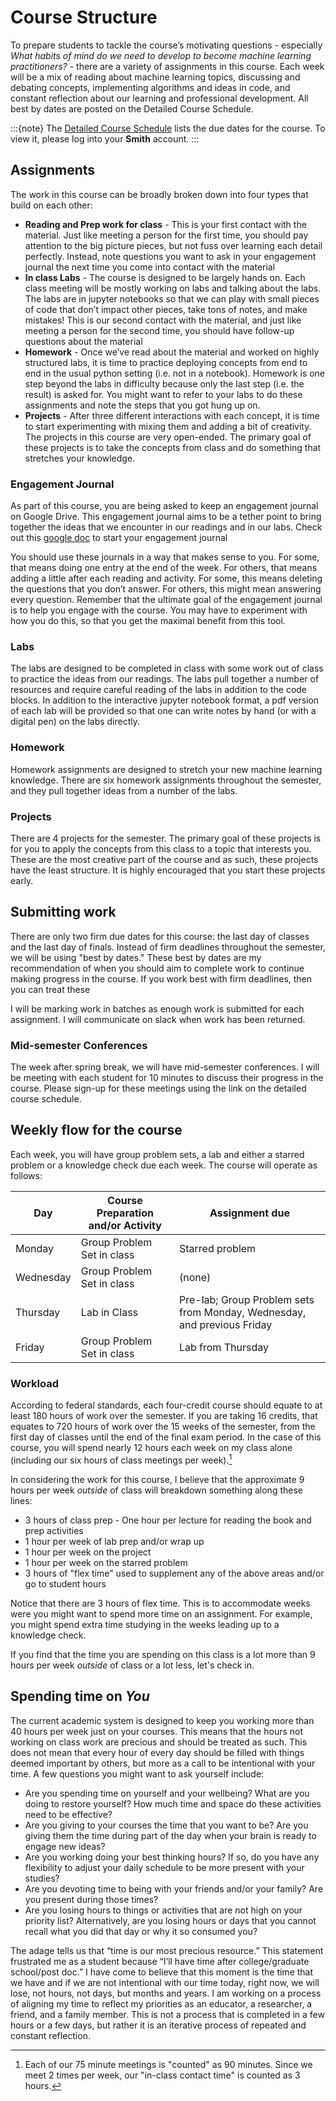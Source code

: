 # Course Structure 

To prepare students to tackle the course’s motivating questions - especially _What habits of mind do we need to develop to become machine learning practitioners?_ -  there are a variety of assignments in this course. Each week will be a mix of reading about machine learning topics, discussing and debating concepts, implementing algorithms and ideas in code, and constant reflection about our learning and professional development. All best by dates are posted on the Detailed Course Schedule. 

:::{note}
The [Detailed Course Schedule](https://docs.google.com/document/d/12zppEXeUKFf764wLZJabBfvyTF5gR-3AjwREnvRz_BQ/edit?usp=sharing) lists the due dates for the course. To view it, please log into your **Smith** account. 
:::

## Assignments

The work in this course can be broadly broken down into four types that build on each other:   
- **Reading and Prep work for class** - This is your first contact with the material. Just like meeting a person for the first time, you should pay attention to the big picture pieces, but not fuss over learning each detail perfectly. Instead, note questions you want to ask in your engagement journal the next time you come into contact with the material   
- **In class Labs** - The course is designed to be largely hands on. Each class meeting will be mostly working on labs and talking about the labs. The labs are in jupyter notebooks so that we can play with small pieces of code that don’t impact other pieces, take tons of notes, and make mistakes! This is our second contact with the material, and just like meeting a person for the second time, you should have follow-up questions about the material   
- **Homework** - Once we’ve read about the material and worked on highly structured labs, it is time to practice deploying concepts from end to end in the usual python setting (i.e. not in a notebook). Homework is one step beyond the labs in difficulty because only the last step (i.e. the result) is asked for. You might want to refer to your labs to do these assignments and note the steps that you got hung up on.   
- **Projects** - After three different interactions with each concept, it is time to start experimenting with mixing them and adding a bit of creativity. The projects in this course are very open-ended. The primary goal of these projects is to take the concepts from class and do something that stretches your knowledge. 


### Engagement Journal

As part of this course, you are being asked to keep an engagement journal on Google Drive. This engagement journal aims to be a tether point to bring together the ideas that we encounter in our readings and in our labs. Check out this [google doc]() to start your engagement journal

You should use these journals in a way that makes sense to you. For some, that means doing one entry at the end of the week. For others, that means adding a little after each reading and activity. For some, this means deleting the questions that you don’t answer. For others, this might mean answering every question. Remember that the ultimate goal of the engagement journal is to help you engage with the course. You may have to experiment with how you do this, so that you get the maximal benefit from this tool.  


### Labs

The labs are designed to be completed in class with some work out of class to practice the ideas from our readings. The labs pull together a number of resources and require careful reading of the labs in addition to the code blocks. In addition to the interactive jupyter notebook format, a pdf version of each lab will be provided so that one can write notes by hand (or with a digital pen) on the labs directly. 

### Homework

Homework assignments are designed to stretch your new machine learning knowledge. There are six homework assignments throughout the semester, and they pull together ideas from a number of the labs. 

### Projects 

There are 4 projects for the semester. The primary goal of these projects is for you to apply the concepts from this class to a topic that interests you. These are the most creative part of the course and as such, these projects have the least structure. It is highly encouraged that you start these projects early. 

## Submitting work

There are only two firm due dates for this course: the last day of classes and the last day of finals. Instead of firm deadlines throughout the semester, we will be using "best by dates." These best by dates are my recommendation of when you should aim to complete work to continue making progress in the course. If you work best with firm deadlines, then you can treat these 

I will be marking work in batches as enough work is submitted for each assignment. I will communicate on slack when work has been returned. 

### Mid-semester Conferences

The week after spring break, we will have mid-semester conferences. I will be meeting with each student for 10 minutes to discuss their progress in the course. Please sign-up for these meetings using the link on the detailed course schedule. 

## Weekly flow for the course 

Each week, you will have group problem sets, a lab and either a starred problem or a knowledge check due each week. The course will operate as follows:

| Day    | Course Preparation and/or Activity | Assignment due |
| ----------- | ----------- | ----------- |
| Monday     | Group Problem Set in class | Starred problem |
| Wednesday     | Group Problem Set in class | (none) |
| Thursday     | Lab in Class| Pre-lab; Group Problem sets from Monday, Wednesday, and previous Friday |
| Friday     | Group Problem Set in class | Lab from Thursday |

### Workload

According to federal standards, each four-credit course should equate to at least 180 hours of work over the semester. If you are taking 16 credits, that equates to 720 hours of work over the 15 weeks of the semester, from the first day of classes until the end of the final exam period. In the case of this course, you will spend nearly 12 hours each week on my class alone (including our six hours of class meetings per week).[^1]

[^1]: Each of our 75 minute meetings is "counted" as 90 minutes. Since we meet 2 times per week, our "in-class contact time" is counted as 3 hours. 

In considering the work for this course, I believe that the approximate 9 hours per week _outside_ of class will breakdown something along these lines:

- 3 hours of class prep - One hour per lecture for reading the book and prep activities
- 1 hour per week of lab prep and/or wrap up
- 1 hour per week on the project
- 1 hour per week on the starred problem 
- 3 hours of "flex time" used to supplement any of the above areas and/or go to student hours

Notice that there are 3 hours of flex time. This is to accommodate weeks were you might want to spend more time on an assignment. For example, you might spend extra time studying in the weeks leading up to a knowledge check. 

If you find that the time you are spending on this class is a lot more than 9 hours per week _outside_ of class or a lot less, let's check in. 

## Spending time on *You*

The current academic system is designed to keep you working more than 40 hours per week just on your courses. This means that the hours not working on class work are precious and should be treated as such. This does not mean that every hour of every day should be filled with things deemed important by others, but more as a call to be intentional with your time. A few questions you might want to ask yourself include: 

- Are you spending time on yourself and your wellbeing? What are you doing to restore yourself? How much time and space do these activities need to be effective? 
- Are you giving to your courses the time that you want to be? Are you giving them the time during part of the day when your brain is ready to engage new ideas?
- Are you working doing your best thinking hours? If so, do you have any flexibility to adjust your daily schedule to be more present with your studies? 
- Are you devoting time to being with your friends and/or your family? Are you present during those times? 
- Are you losing hours to things or activities that are not high on your priority list? Alternatively, are you losing hours or days that you cannot recall what you did that day or why it so consumed you? 

The adage tells us that “time is our most precious resource.” This statement frustrated me as a student because “I’ll have time after college/graduate school/post doc.” I have come to believe that this moment is the time that we have and if we are not intentional with our time today, right now, we will lose, not hours, not days, but months and years. I am working on a process of aligning my time to reflect my priorities as an educator, a researcher, a friend, and a family member. This is not a process that is completed in a few hours or a few days, but rather it is an iterative process of repeated and constant reflection. 